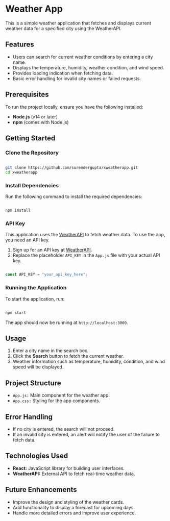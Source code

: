 # Weather App

This is a simple weather application that fetches and displays current weather data for a specified city using the WeatherAPI.

## Features

- Users can search for current weather conditions by entering a city name.
- Displays the temperature, humidity, weather condition, and wind speed.
- Provides loading indication when fetching data.
- Basic error handling for invalid city names or failed requests.

## Prerequisites

To run the project locally, ensure you have the following installed:

- **Node.js** (v14 or later)
- **npm** (comes with Node.js)

## Getting Started

### Clone the Repository

```bash

git clone https://github.com/surendergupta/xweatherapp.git
cd xweatherapp

```

### Install Dependencies

Run the following command to install the required dependencies:

```bash

npm install

```

### API Key

This application uses the [WeatherAPI](https://www.weatherapi.com/) to fetch weather data. To use the app, you need an API key.

1. Sign up for an API key at [WeatherAPI](https://www.weatherapi.com/).
2. Replace the placeholder ```API_KEY``` in the ```App.js``` file with your actual API key.

```javascript

const API_KEY = "your_api_key_here";

```

### Running the Application

To start the application, run:

```bash

npm start

```

The app should now be running at ```http://localhost:3000```.

## Usage
1. Enter a city name in the search box.
2. Click the **Search** button to fetch the current weather.
3. Weather information such as temperature, humidity, condition, and wind speed will be displayed.

## Project Structure

- ```App.js:``` Main component for the weather app.
- ```App.css:``` Styling for the app components.

## Error Handling

- If no city is entered, the search will not proceed.
- If an invalid city is entered, an alert will notify the user of the failure to fetch data.

## Technologies Used

- **React:** JavaScript library for building user interfaces.
- **WeatherAPI:** External API to fetch real-time weather data.

## Future Enhancements

- Improve the design and styling of the weather cards.
- Add functionality to display a forecast for upcoming days.
- Handle more detailed errors and improve user experience.
